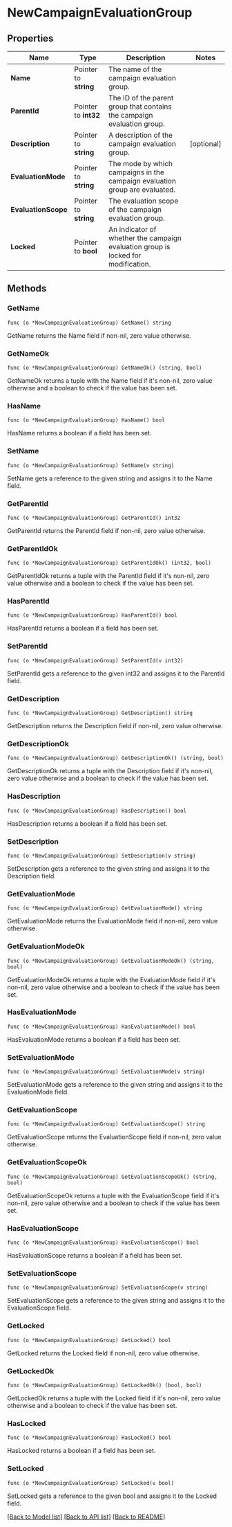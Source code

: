 # NewCampaignEvaluationGroup

## Properties

Name | Type | Description | Notes
------------ | ------------- | ------------- | -------------
**Name** | Pointer to **string** | The name of the campaign evaluation group. | 
**ParentId** | Pointer to **int32** | The ID of the parent group that contains the campaign evaluation group. | 
**Description** | Pointer to **string** | A description of the campaign evaluation group. | [optional] 
**EvaluationMode** | Pointer to **string** | The mode by which campaigns in the campaign evaluation group are evaluated. | 
**EvaluationScope** | Pointer to **string** | The evaluation scope of the campaign evaluation group. | 
**Locked** | Pointer to **bool** | An indicator of whether the campaign evaluation group is locked for modification. | 

## Methods

### GetName

`func (o *NewCampaignEvaluationGroup) GetName() string`

GetName returns the Name field if non-nil, zero value otherwise.

### GetNameOk

`func (o *NewCampaignEvaluationGroup) GetNameOk() (string, bool)`

GetNameOk returns a tuple with the Name field if it's non-nil, zero value otherwise
and a boolean to check if the value has been set.

### HasName

`func (o *NewCampaignEvaluationGroup) HasName() bool`

HasName returns a boolean if a field has been set.

### SetName

`func (o *NewCampaignEvaluationGroup) SetName(v string)`

SetName gets a reference to the given string and assigns it to the Name field.

### GetParentId

`func (o *NewCampaignEvaluationGroup) GetParentId() int32`

GetParentId returns the ParentId field if non-nil, zero value otherwise.

### GetParentIdOk

`func (o *NewCampaignEvaluationGroup) GetParentIdOk() (int32, bool)`

GetParentIdOk returns a tuple with the ParentId field if it's non-nil, zero value otherwise
and a boolean to check if the value has been set.

### HasParentId

`func (o *NewCampaignEvaluationGroup) HasParentId() bool`

HasParentId returns a boolean if a field has been set.

### SetParentId

`func (o *NewCampaignEvaluationGroup) SetParentId(v int32)`

SetParentId gets a reference to the given int32 and assigns it to the ParentId field.

### GetDescription

`func (o *NewCampaignEvaluationGroup) GetDescription() string`

GetDescription returns the Description field if non-nil, zero value otherwise.

### GetDescriptionOk

`func (o *NewCampaignEvaluationGroup) GetDescriptionOk() (string, bool)`

GetDescriptionOk returns a tuple with the Description field if it's non-nil, zero value otherwise
and a boolean to check if the value has been set.

### HasDescription

`func (o *NewCampaignEvaluationGroup) HasDescription() bool`

HasDescription returns a boolean if a field has been set.

### SetDescription

`func (o *NewCampaignEvaluationGroup) SetDescription(v string)`

SetDescription gets a reference to the given string and assigns it to the Description field.

### GetEvaluationMode

`func (o *NewCampaignEvaluationGroup) GetEvaluationMode() string`

GetEvaluationMode returns the EvaluationMode field if non-nil, zero value otherwise.

### GetEvaluationModeOk

`func (o *NewCampaignEvaluationGroup) GetEvaluationModeOk() (string, bool)`

GetEvaluationModeOk returns a tuple with the EvaluationMode field if it's non-nil, zero value otherwise
and a boolean to check if the value has been set.

### HasEvaluationMode

`func (o *NewCampaignEvaluationGroup) HasEvaluationMode() bool`

HasEvaluationMode returns a boolean if a field has been set.

### SetEvaluationMode

`func (o *NewCampaignEvaluationGroup) SetEvaluationMode(v string)`

SetEvaluationMode gets a reference to the given string and assigns it to the EvaluationMode field.

### GetEvaluationScope

`func (o *NewCampaignEvaluationGroup) GetEvaluationScope() string`

GetEvaluationScope returns the EvaluationScope field if non-nil, zero value otherwise.

### GetEvaluationScopeOk

`func (o *NewCampaignEvaluationGroup) GetEvaluationScopeOk() (string, bool)`

GetEvaluationScopeOk returns a tuple with the EvaluationScope field if it's non-nil, zero value otherwise
and a boolean to check if the value has been set.

### HasEvaluationScope

`func (o *NewCampaignEvaluationGroup) HasEvaluationScope() bool`

HasEvaluationScope returns a boolean if a field has been set.

### SetEvaluationScope

`func (o *NewCampaignEvaluationGroup) SetEvaluationScope(v string)`

SetEvaluationScope gets a reference to the given string and assigns it to the EvaluationScope field.

### GetLocked

`func (o *NewCampaignEvaluationGroup) GetLocked() bool`

GetLocked returns the Locked field if non-nil, zero value otherwise.

### GetLockedOk

`func (o *NewCampaignEvaluationGroup) GetLockedOk() (bool, bool)`

GetLockedOk returns a tuple with the Locked field if it's non-nil, zero value otherwise
and a boolean to check if the value has been set.

### HasLocked

`func (o *NewCampaignEvaluationGroup) HasLocked() bool`

HasLocked returns a boolean if a field has been set.

### SetLocked

`func (o *NewCampaignEvaluationGroup) SetLocked(v bool)`

SetLocked gets a reference to the given bool and assigns it to the Locked field.


[[Back to Model list]](../README.md#documentation-for-models) [[Back to API list]](../README.md#documentation-for-api-endpoints) [[Back to README]](../README.md)


